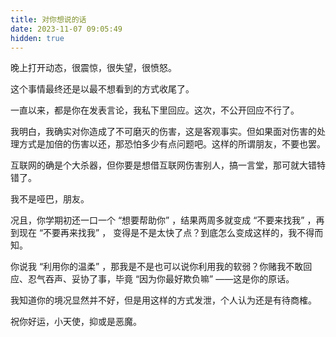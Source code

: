 ```yaml
---
title: 对你想说的话
date: 2023-11-07 09:05:49
hidden: true
---
```


晚上打开动态，很震惊，很失望，很愤怒。

这个事情最终还是以最不想看到的方式收尾了。

一直以来，都是你在发表言论，我私下里回应。这次，不公开回应不行了。

我明白，我确实对你造成了不可磨灭的伤害，这是客观事实。但如果面对伤害的处理方式是加倍的伤害以还，那恐怕多少有点问题吧。这样的所谓朋友，不要也罢。

互联网的确是个大杀器，但你要是想借互联网伤害别人，搞一言堂，那可就大错特错了。

我不是哑巴，朋友。

况且，你学期初还一口一个 “想要帮助你” ，结果两周多就变成 “不要来找我” ，再到现在 “不要再来找我” ， 变得是不是太快了点？到底怎么变成这样的，我不得而知。

你说我 “利用你的温柔” ，那我是不是也可以说你利用我的软弱？你赌我不敢回应、忍气吞声、妥协了事，毕竟 “因为你最好欺负嘛” ——这是你的原话。

我知道你的境况显然并不好，但是用这样的方式发泄，个人认为还是有待商榷。

祝你好运，小天使，抑或是恶魔。